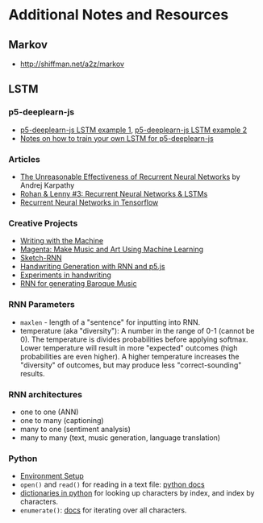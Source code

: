# Additional Notes and Resources

## Markov 
* http://shiffman.net/a2z/markov

## LSTM

### p5-deeplearn-js
* [p5-deeplearn-js LSTM example 1](https://github.com/ITPNYU/p5-deeplearn-js/tree/master/examples/plainjs/lstm_1), [p5-deeplearn-js LSTM example 2](https://github.com/ITPNYU/p5-deeplearn-js/tree/master/examples/plainjs/lstm_2)
* [Notes on how to train your own LSTM for p5-deeplearn-js](https://github.com/ITPNYU/p5-deeplearn-js/blob/master/training/lstm/README.md)

### Articles
* [The Unreasonable Effectiveness of Recurrent Neural Networks](http://karpathy.github.io/2015/05/21/rnn-effectiveness/) by Andrej Karpathy
* [Rohan & Lenny #3: Recurrent Neural Networks & LSTMs](https://ayearofai.com/rohan-lenny-3-recurrent-neural-networks-10300100899b)
* [Recurrent Neural Networks in Tensorflow](https://www.tensorflow.org/versions/r0.10/tutorials/recurrent/)

### Creative Projects
* [Writing with the Machine](https://www.robinsloan.com/notes/writing-with-the-machine/)
* [Magenta: Make Music and Art Using Machine Learning](https://magenta.tensorflow.org/)
* [Sketch-RNN](https://magenta.tensorflow.org/sketch-rnn-demo)
* [Handwriting Generation with RNN and p5.js](http://blog.otoro.net/2017/01/01/recurrent-neural-network-artist/)
* [Experiments in handwriting](http://distill.pub/2016/handwriting/)
* [RNN for generating Baroque Music](https://www.youtube.com/watch?v=SacogDL_4JU)

### RNN Parameters
* `maxlen` - length of a "sentence" for inputting into RNN.
* temperature (aka "diversity"): A number in the range of 0-1 (cannot be 0). The temperature is divides probabilities before applying softmax. Lower temperature will result in more "expected" outcomes (high probabilities are even higher). A higher temperature increases the "diversity" of outcomes, but may produce less "correct-sounding" results.

### RNN architectures
* one to one (ANN)
* one to many (captioning)
* many to one (sentiment analysis)
* many to many (text, music generation, language translation)

### Python
* [Environment Setup](https://github.com/shiffman/A2Z-F17/wiki/Python-Environment-for-LSTM-example)
* `open()` and `read()` for reading in a text file: [python docs](https://docs.python.org/2/tutorial/inputoutput.html)
* [dictionaries in python](https://docs.python.org/3/tutorial/datastructures.html#tut-dictionaries) for looking up characters by index, and index by characters.
* `enumerate()`: [docs](https://docs.python.org/2.3/whatsnew/section-enumerate.html) for iterating over all characters.
